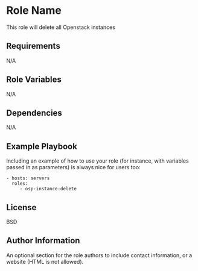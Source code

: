 Role Name
=========

This role will delete all Openstack instances

Requirements
------------

N/A

Role Variables
--------------

N/A

Dependencies
------------

N/A

Example Playbook
----------------

Including an example of how to use your role (for instance, with variables passed in as parameters) is always nice for users too:

    - hosts: servers
      roles:
         - osp-instance-delete


License
-------

BSD

Author Information
------------------

An optional section for the role authors to include contact information, or a website (HTML is not allowed).
